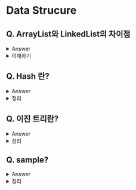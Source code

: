 # Data Strucure

## Q. ArrayList와 LinkedList의 차이점

<details>
  <summary>Answer</summary>
  
ArrayList는 순서를 유지하며 데이터를 관리하기 때문에 빠른 조회가 가능하지만, 삽입, 삭제가 느림. 반면 LinkedList는 양방향 연결 리스트 구조로 구성되어 있어 삽입, 삭제가 빠르지만 인덱스를 통한 데이터 접근이 불가능 하기 때문에 조회속도는 느리다는 단점이 존재.
  
</details>
<details>
  <summary>이해하기</summary>

## Reference
- [링크1](https://www.hanbit.co.kr/channel/category/category_view.html?cms_code=CMS4973879534)
- [링크2](https://github.com/gyoogle/tech-interview-for-developer/blob/master/Computer%20Science/Data%20Structure/Array%20vs%20ArrayList%20vs%20LinkedList.md)
- [링크3 with Code](https://devlog-wjdrbs96.tistory.com/64)
- [Doubly Linked List](https://opentutorials.org/module/1335/8940)
  
## 내용
![image](https://user-images.githubusercontent.com/26343023/153250402-59f69b24-6d9d-494d-a9a2-c224bbbf7274.png)

### ArrayList

- ArrayList는 배열과 같이 연속적인 메모리 공간에 데이터가 저장되어 있다. 따라서 index를 통한 접근이 가능하다는 장점이 있다.
- 하지만 데이터를 삽입, 삭제 할 때는 순서를 유지하기 위해 추가적인 이동연산이 수행된다.
- [1, 2, 3, 4, 5, 6] 과 같은 데이터가 존재할 때 추가로 7을 삽입하려면 내부적으로 메모리 공간을 증가시키고, 기존의 값을 복사 해서 다시 넣고, 새로운 데이터를 마지막에 추가한다.
- 만약 중간의 3을 삭제하게 되면 3을 지우고, [4, 5, 6]을 한칸씩 땡겨서 빈 공간을 채워줘야 한다.

  
### LinkedList
![image](https://user-images.githubusercontent.com/26343023/153390516-1562e85e-f70f-4385-9a4b-5b65ceb0297a.png)

  
- LinkedList는 양방향 연결 리스트 구조로 되어있다.(자신의 앞, 뒤 노드를 가르키는 링크를 가지고 있다.)
- 따라서 데이터가 추가 된다면 마지막 노드의 next link를 새롭게 추가 된 노드와 연결하고, 새롭게 추가 된 노드의 prev link를 마지막 노드와 연결해주면 끝이다.
- 삭제도 마찬가지로 자신의 앞, 뒤 데이터를 가르키는 Link Filed만 변경해주면 된다.
- 하지만 데이터가 순차적으로 저장되어 있지 않기 때문에, index를 통한 접근이 불가능하다. 따라서 데이터를 찾기 위해서는 첫번째 데이터부터 순차탐색을 해야한다.

</details>

## Q. Hash 란?

<details>
  <summary>Answer</summary>
</details>
<details>
  <summary>정리</summary>

### Reference
  
### 내용


</details>

## Q. 이진 트리란?

<details>
  <summary>Answer</summary>
</details>
<details>
  <summary>정리</summary>

### Reference
  
### 내용


</details>


## Q. sample?

<details>
  <summary>Answer</summary>
</details>
<details>
  <summary>정리</summary>

### Reference
  
### 내용


</details>

